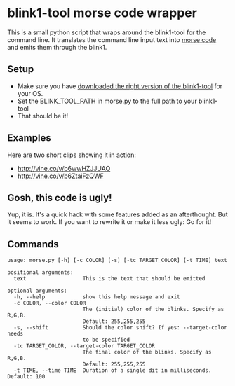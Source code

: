 # blink1-tool morse code wrapper
This is a small python script that wraps around the blink1-tool for the command line. It translates the command line input text into [morse code](http://en.wikipedia.org/wiki/Morse_code) and emits them through the blink1. 

## Setup
* Make sure you have [downloaded the right version of the blink1-tool](http://blink1.thingm.com/blink1-tool/) for your OS. 
* Set the BLINK_TOOL_PATH in morse.py to the full path to your blink1-tool
* That should be it! 

## Examples
Here are two short clips showing it in action: 
* http://vine.co/v/b6wwHZJJUAQ
* http://vine.co/v/b6ZtaiFzQWF

## Gosh, this code is ugly!
Yup, it is. It's a quick hack with some features added as an afterthought. But it seems to work. If you want to rewrite it or make it less ugly: Go for it!

## Commands
```
usage: morse.py [-h] [-c COLOR] [-s] [-tc TARGET_COLOR] [-t TIME] text

positional arguments:
  text                  This is the text that should be emitted

optional arguments:
  -h, --help            show this help message and exit
  -c COLOR, --color COLOR
                        The (initial) color of the blinks. Specify as R,G,B.
                        Default: 255,255,255
  -s, --shift           Should the color shift? If yes: --target-color needs
                        to be specified
  -tc TARGET_COLOR, --target-color TARGET_COLOR
                        The final color of the blinks. Specify as R,G,B.
                        Default: 255,255,255
  -t TIME, --time TIME  Duration of a single dit in milliseconds. Default: 100 
```
